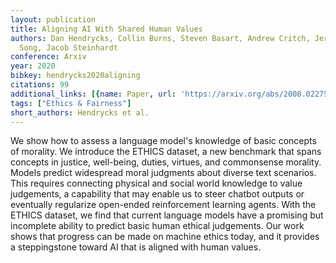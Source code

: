 ```yaml
---
layout: publication
title: Aligning AI With Shared Human Values
authors: Dan Hendrycks, Collin Burns, Steven Basart, Andrew Critch, Jerry Li, Dawn
  Song, Jacob Steinhardt
conference: Arxiv
year: 2020
bibkey: hendrycks2020aligning
citations: 99
additional_links: [{name: Paper, url: 'https://arxiv.org/abs/2008.02275'}]
tags: ["Ethics & Fairness"]
short_authors: Hendrycks et al.
---
```

We show how to assess a language model's knowledge of basic concepts of
morality. We introduce the ETHICS dataset, a new benchmark that spans concepts
in justice, well-being, duties, virtues, and commonsense morality. Models
predict widespread moral judgments about diverse text scenarios. This requires
connecting physical and social world knowledge to value judgements, a
capability that may enable us to steer chatbot outputs or eventually regularize
open-ended reinforcement learning agents. With the ETHICS dataset, we find that
current language models have a promising but incomplete ability to predict
basic human ethical judgements. Our work shows that progress can be made on
machine ethics today, and it provides a steppingstone toward AI that is aligned
with human values.